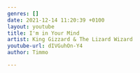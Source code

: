 ```yaml
---
genres: []
date: 2021-12-14 11:20:39 +0100
layout: youtube
title: I'm in Your Mind
artist: King Gizzard & The Lizard Wizard
youtube-url: dIVGuhOn-Y4
author: Timmo

---
```

